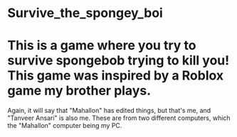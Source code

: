 # Survive_the_spongey_boi

This is a game where you try to survive spongebob trying to kill you!
This game was inspired by a Roblox game my brother plays.
===
Again, it will say that "Mahallon" has edited things, but that's me, and "Tanveer Ansari" is also me. These are from two different computers, which the "Mahallon" computer being my PC.
